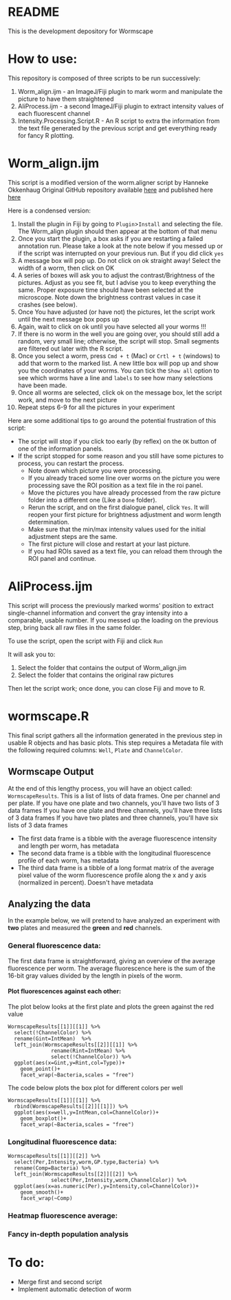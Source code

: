# README #

This is the development depository for Wormscape

# How to use:
This repository is composed of three scripts to be run successively:

  1. Worm_align.ijm - an ImageJ/Fiji plugin to mark worm and manipulate the picture to have them straightened
  2. AliProcess.ijm - a second ImageJ/Fiji plugin to extract intensity values of each fluorescent channel
  3. Intensity.Processing.Script.R - An R script to extra the information from the text file generated by the previous script and get everything ready for fancy R plotting.

# Worm_align.ijm

This script is a modified version of the  worm.aligner script by Hanneke Okkenhaug Original GitHub repository available [here](https://github.com/hannekeo/Worm-align) and published here [here](https://www.jove.com/t/61136)

Here is a condensed version:

1. Install the plugin in Fiji by going to `Plugin`>`Install` and selecting the file. The Worm_align plugin should then appear at the bottom of that menu
2. Once you start the plugin, a box asks if you are restarting a failed annotation run.
  Please take a look at the note below if you messed up or if the script was interrupted on your previous run. But if you did click `yes` 
3. A message box will pop up. Do not click on ok straight away! Select the width of a worm, then click on OK
4. A series of boxes will ask you to adjust the contrast/Brightness of the pictures. Adjust as you see fit, but I advise you to keep everything the same. Proper exposure time should have been selected at the microscope. Note down the brightness contrast values in case it crashes (see below).
5. Once You have adjusted (or have not) the pictures, let the script work until the next message box pops up
6. Again, wait to click on ok until you have selected all your worms !!!
7. If there is no worm in the well you are going over, you should still add a random, very small line; otherwise, the script will stop. Small segments are filtered out later with the R script.
8. Once you select a worm, press `Cmd + t` (Mac) or `Crtl + t` (windows) to add that worm to the marked list. A new little box will pop up and show you the coordinates of your worms. You can tick the `Show all` option to see which worms have a line and `labels` to see how many selections have been made.
9. Once all worms are selected, click ok on the message box, let the script work, and move to the next picture
10. Repeat steps 6-9 for all the pictures in your experiment

Here are some additional tips to go around the potential frustration of this script:

- The script will stop if you click too early (by reflex) on the `OK` button of one of the information panels.
- If the script stopped for some reason and you still have some pictures to process, you can restart the process. 
  - Note down which picture you were processing. 
  - If you already traced some line over worms on the picture you were processing save the ROI position as a text file in the roi panel.
  - Move the pictures you have already processed from the raw picture folder into a different one (Like a `Done` folder). 
  - Rerun the script, and on the first dialogue panel, click `Yes`. It will reopen your first picture for brightness adjustment and worm length determination.
  - Make sure that the min/max intensity values used for the initial adjustment steps are the same.
  - The first picture will close and restart at your last picture. 
  - If you had ROIs saved as a text file, you can reload them through the ROI panel and continue.

# AliProcess.ijm

This script will process the previously marked worms' position to extract single-channel information and convert the gray intensity into a comparable, usable number.
If you messed up the loading on the previous step, bring back all raw files in the same folder.

To use the script, open the script with Fiji and click `Run`

It will ask you to:

1. Select the folder that contains the output of Worm_align.jim
2. Select the folder that contains the original raw pictures

Then let the script work; once done, you can close Fiji and move to R.

# wormscape.R

This final script gathers all the information generated in the previous step in usable R objects and has basic plots.
This step requires a Metadata file with the following required columns: `Well`, `Plate` and `ChannelColor`.


## Wormscape Output

At the end of this lengthy process, you will have an object called: `WormscapeResults`.
This is a list of lists of data frames. One per channel and per plate. 
If you have one plate and two channels, you'll have two lists of 3 data frames
If you have one plate and three channels, you'll have three lists of 3 data frames
If you have two plates and three channels, you'll have six lists of 3 data frames

- The first data frame is a tibble with the average fluorescence intensity and length per worm, has metadata
- The second data frame is a tibble with the longitudinal fluorescence profile of each worm, has metadata
- The third data frame is a tibble of a long format matrix of the average pixel value of the worm fluorescence profile along the x and y axis (normalized in percent). Doesn't have metadata

## Analyzing the data
In the example below, we will pretend to have analyzed an experiment with **two** plates and measured the **green** and **red** channels.

### General fluorescence data:
The first data frame is straightforward, giving an overview of the average fluorescence per worm. The average fluorescence here is the sum of the 16-bit gray values divided by the length in pixels of the worm. 

#### Plot fluorescences against each other:

The plot below looks at the first plate and plots the green against the red value
```{R}
WormscapeResults[[1]][[1]] %>%
  select(!ChannelColor) %>%
  rename(Gint=IntMean)  %>%
  left_join(WormscapeResults[[2]][[1]] %>%
              rename(Rint=IntMean) %>%
              select(!ChannelColor)) %>%
  ggplot(aes(x=Gint,y=Rint,col=Type))+
    geom_point()+
    facet_wrap(~Bacteria,scales = "free")
```

The code below plots the box plot for different colors per well

```{R}
WormscapeResults[[1]][[1]] %>%
  rbind(WormscapeResults[[2]][[1]]) %>%
  ggplot(aes(x=well,y=IntMean,col=ChannelColor))+
    geom_boxplot()+
    facet_wrap(~Bacteria,scales = "free")
```


### Longitudinal fluorescence data:

```{R}
WormscapeResults[[1]][[2]] %>%
  select(Per,Intensity,worm,GP.type,Bacteria) %>%
  rename(Comp=Bacteria) %>%
  left_join(WormscapeResults[[2]][[2]] %>%
              select(Per,Intensity,worm,ChannelColor)) %>%
  ggplot(aes(x=as.numeric(Per),y=Intensity,col=ChannelColor))+
    geom_smooth()+
    facet_wrap(~Comp)
```
### Heatmap fluorescence average:



### Fancy in-depth population analysis


# To do:

- Merge first and second script
- Implement automatic detection of worm
